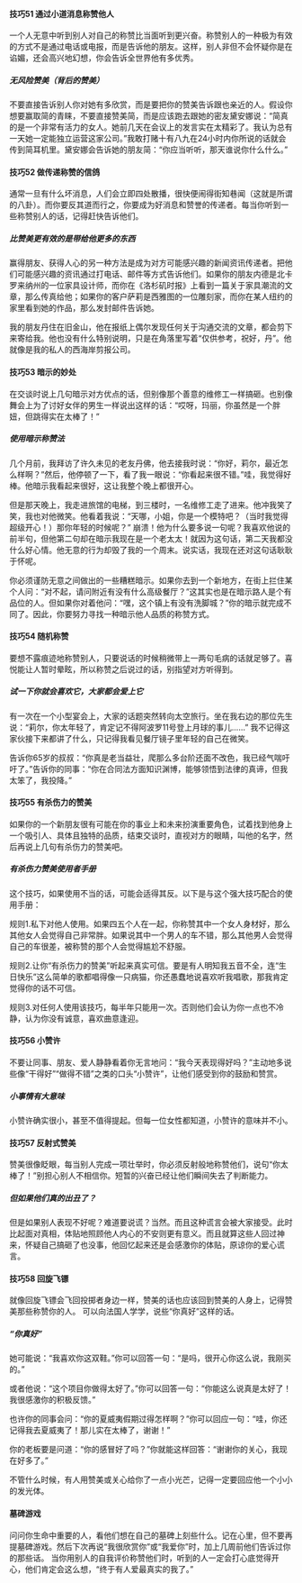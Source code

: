 #### 技巧51 通过小道消息称赞他人

一个人无意中听到别人对自己的称赞比当面听到更兴奋。称赞别人的一种极为有效的方式不是通过电话或电报，而是告诉他的朋友。这样，别人非但不会怀疑你是在谄媚，还会高兴地幻想，你会告诉全世界他有多优秀。

##### 无风险赞美（背后的赞美）

不要直接告诉别人你对她有多欣赏，而是要把你的赞美告诉跟也亲近的人。假设你想要赢取简的青睐，不要直接赞美简，而是应该跑去跟她的密友黛安娜说：“简真的是一个非常有活力的女人。她前几天在会议上的发言实在太精彩了。我认为总有一天她一定能独立运营这家公司。”我敢打赌十有八九在24小时内你所说的话就会传到简耳机里。黛安娜会告诉她的朋友简：“你应当听听，那天谁说你什么什么。”

#### 技巧52 做传递称赞的信鸽

通常一旦有什么坏消息，人们会立即四处散播，很快便闹得街知巷闻（这就是所谓的八卦）。而你要反其道而行之，你要成为好消息和赞誉的传递者。每当你听到一些称赞别人的话，记得赶快告诉他们。

##### 比赞美更有效的是带给他更多的东西

赢得朋友、获得人心的另一种方法是成为对方可能感兴趣的新闻资讯传递者。把他们可能感兴趣的资讯通过打电话、邮件等方式告诉他们。如果你的朋友内德是北卡罗来纳州的一位家具设计师，而你在《洛杉矶时报》上看到一篇关于家具潮流的文章，那么传真给他；如果你的客户萨莉是西雅图的一位雕刻家，而你在某人纽约的家里看到她的作品，那么发封邮件告诉她。

我的朋友丹住在旧金山，他在报纸上偶尔发现任何关于沟通交流的文章，都会剪下来寄给我。他也没有什么特别说明，只是在角落里写着“仅供参考，祝好，丹”。他就像是我的私人的西海岸剪报公司。

#### 技巧53 暗示的妙处

在交谈时说上几句暗示对方优点的话，但别像那个善意的维修工一样搞砸。也别像舞会上为了讨好女伴的男生一样说出这样的话：“哎呀，玛丽，你虽然是一个胖妞，但跳得实在太棒了！”

##### 使用暗示称赞法

几个月前，我拜访了许久未见的老友丹佛，他去接我时说：“你好，莉尔，最近怎么样啊？”然后，他停顿了一下，看了我一眼说：“你看起来很不错。”哇，我觉得好棒。他暗示我看起来很好，这让我整个晚上都很开心。

但是那天晚上，我走进旅馆的电梯，到三楼时，一名维修工走了进来。他冲我笑了笑，我也对他微笑。他看着我说：“天哪，小姐，你是一个模特吧？（当时我觉得超级开心！）那你年轻的时候呢？”
崩溃！他为什么要多说一句呢？我喜欢他说的前半句，但他第二句却在暗示我现在是一个老太太！就因为这句话，第二天我都没什么好心情。他无意的行为却毁了我的一个周末。说实话，我现在还对这句话耿耿于怀呢。

你必须谨防无意之间做出的一些糟糕暗示。如果你去到一个新地方，在街上拦住某个人问：“对不起，请问附近有没有什么高级餐厅？”这其实也是在暗示路人是个有品位的人。但如果你对着他问：“嘿，这个镇上有没有洗脚城？”你的暗示就完成不同了。因此，你要努力寻找一种暗示他人品质的称赞方式。

#### 技巧54 随机称赞

要想不露痕迹地称赞别人，只要说话的时候稍微带上一两句毛病的话就足够了。喜悦能让人暂时晕眩，所以称赞之后说过的话，别指望对方听得到。

##### 试一下你就会喜欢它，大家都会爱上它

有一次在一个小型宴会上，大家的话题突然转向太空旅行。坐在我右边的那位先生说：“莉尔，你太年轻了，肯定记不得阿波罗11号登上月球的事儿......”
我不记得这家伙接下来都讲了什么，只记得我看见餐厅镜子里年轻的自己在微笑。

告诉你65岁的叔叔：“你真是老当益壮，爬那么多台阶还面不改色，我已经气喘吁吁了。”告诉你的同事：“你在合同法方面知识渊博，能够领悟到法律的真谛，但我太笨了，我投降。”

#### 技巧55 有杀伤力的赞美

如果你的一个新朋友很有可能在你的事业上和未来扮演重要角色，试着找到他身上一个吸引人、具体且独特的品质，结束交谈时，直视对方的眼睛，叫他的名字，然后再说上几句有杀伤力的赞美吧。

##### 有杀伤力赞美使用者手册

这个技巧，如果使用不当的话，可能会适得其反。以下是与这个强大技巧配合的使用手册：

规则1.私下对他人使用。如果四五个人在一起，你称赞其中一个女人身材好，那么其他女人会觉得自己非常胖。如果说其中一个男人的车不错，那么其他男人会觉得自己的车很差，被称赞的那个人会觉得尴尬不舒服。

规则2.让你“有杀伤力的赞美”听起来真实可信。要是有人明知我五音不全，连“生日快乐”这么简单的歌都唱得像一只病猫，你还愚蠢地说喜欢听我唱歌，那我肯定觉得你的话不可信。

规则3.对任何人使用该技巧，每半年只能用一次。否则他们会认为你一点也不冷静，认为你没有诚意，喜欢曲意逢迎。

#### 技巧56 小赞许

不要让同事、朋友、爱人静静看着你无言地问：“我今天表现得好吗？”主动地多说些像“干得好”“做得不错”之类的口头“小赞许”，让他们感受到你的鼓励和赞赏。

##### 小事情有大意味

小赞许确实很小，甚至不值得提起。但每一位女性都知道，小赞许的意味并不小。

#### 技巧57 反射式赞美

赞美很像眨眼，每当别人完成一项壮举时，你必须反射般地称赞他们，说句“你太棒了！”别担心别人不相信你。短暂的兴奋已经让他们瞬间失去了判断能力。

##### 但如果他们真的出丑了？

但是如果别人表现不好呢？难道要说谎？当然。而且这种谎言会被大家接受。此时比起面对真相，体贴地照顾他人内心的不安则更有意义。而且就算这些人回过神来，怀疑自己搞砸了也没事，他回忆起来还是会感激你的体贴，原谅你的爱心谎言。

#### 技巧58 回旋飞镖

就像回旋飞镖会飞回投掷者身边一样，赞美的话也应该回到赞美的人身上，记得赞美那些称赞你的人。
可以向法国人学学，说些“你真好”这样的话。

##### “你真好”

她可能说：“我喜欢你这双鞋。”你可以回答一句：“是吗，很开心你这么说，我刚买的。”

或者他说：“这个项目你做得太好了。”你可以回答一句：“你能这么说真是太好了！我很感激你的积极反馈。”

也许你的同事会问：“你的夏威夷假期过得怎样啊？”你可以回应一句：“哇，你还记得我去夏威夷了！那儿实在太棒了，谢谢！”

你的老板要是问道：“你的感冒好了吗？”你就能这样回答：“谢谢你的关心，我现在好多了。”

不管什么时候，有人用赞美或关心给你了一点小光芒，记得一定要回应他一个小小的发光体。

#### 墓碑游戏

问问你生命中重要的人，看他们想在自己的墓碑上刻些什么。记在心里，但不要再提墓碑游戏。然后下次再说“我很欣赏你”或“我爱你”时，加上几周前他们告诉过你的那些话。
当你用别人的自我评价称赞他们时，听到的人一定会打心底觉得开心，他们肯定会这么想，“终于有人爱最真实的我了。”